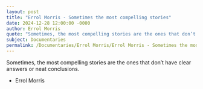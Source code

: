 ```yaml
---
layout: post
title: "Errol Morris - Sometimes the most compelling stories"
date: 2024-12-28 12:00:00 -0000
author: Errol Morris
quote: "Sometimes, the most compelling stories are the ones that don’t have clear answers or neat conclusions."
subject: Documentaries
permalink: /Documentaries/Errol Morris/Errol Morris - Sometimes the most compelling stories
---
```


Sometimes, the most compelling stories are the ones that don’t have clear answers or neat conclusions.

- Errol Morris
